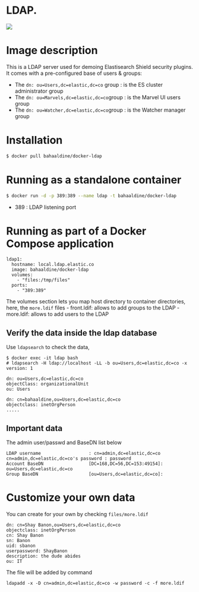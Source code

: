 LDAP.
================================

[![](https://badge.imagelayers.io/bahaaldine/docker-ldap:latest.svg)](https://imagelayers.io/?images=bahaaldine/docker-ldap:latest 'Get your own badge on imagelayers.io')

# Image description

This is a LDAP server used for demoing Elastisearch Shield security plugins.
It comes with a pre-configured base of users & groups: 
 
- The `dn: ou=Users,dc=elastic,dc=co` group : is the ES cluster administrator group
- The `dn: ou=Marvels,dc=elastic,dc=co`group : is the Marvel UI users group
- The `dn: ou=Watcher,dc=elastic,dc=co`group : is the Watcher manager group

# Installation

```bash
$ docker pull bahaaldine/docker-ldap
```

# Running as a standalone container

```bash
$ docker run -d -p 389:389 --name ldap -t bahaaldine/docker-ldap
```
- 389 : LDAP listening port

# Running as part of a Docker Compose application

```lang
ldap1:
  hostname: local.ldap.elastic.co
  image: bahaaldine/docker-ldap
  volumes:
    - "files:/tmp/files"
  ports:
    - "389:389"
```

The volumes section lets you map host directory to container directories, here, the `more.ldif` files
    - front.ldif: allows to add groups to the LDAP
    - more.ldif: allows to add users to the LDAP


## Verify the data inside the ldap database ##

Use `ldapsearch` to check the data, 

    $ docker exec -it ldap bash
	# ldapsearch -H ldap://localhost -LL -b ou=Users,dc=elastic,dc=co -x
	version: 1

	dn: ou=Users,dc=elastic,dc=co
	objectClass: organizationalUnit
	ou: Users

	dn: cn=bahaaldine,ou=Users,dc=elastic,dc=co
    objectclass: inetOrgPerson
    .....

## Important data ##

The admin user/passwd and BaseDN list below

    LDAP username                  : cn=admin,dc=elastic,dc=co
    cn=admin,dc=elastic,dc=co's password : password
    Account BaseDN                 [DC=168,DC=56,DC=153:49154]: ou=Users,dc=elastic,dc=co
    Group BaseDN                   [ou=Users,dc=elastic,dc=co]:


# Customize your own data #

You can create for your own by checking `files/more.ldif`

    dn: cn=Shay Banon,ou=Users,dc=elastic,dc=co
    objectclass: inetOrgPerson
    cn: Shay Banon
    sn: Banon
    uid: sbanon
    userpassword: ShayBanon
    description: the dude abides
    ou: IT

The file will be added by command

    ldapadd -x -D cn=admin,dc=elastic,dc=co -w password -c -f more.ldif

